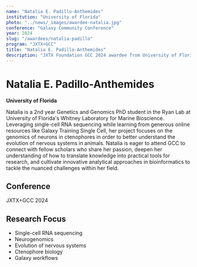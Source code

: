 ```yaml
---
name: "Natalia E. Padillo-Anthemides"
institution: "University of Florida"
photo: "../news/_images/awardee-natalia.jpg"
conference: "Galaxy Community Conference"
year: 2024
slug: "/awardees/natalia-padillo"
program: "JXTX+GCC"
title: "Natalia E. Padillo-Anthemides"
description: "JXTX Foundation GCC 2024 awardee from University of Florida"
---
```


# Natalia E. Padillo-Anthemides

**University of Florida**

Natalia is a 2nd year Genetics and Genomics PhD student in the Ryan Lab at University of Florida's Whitney Laboratory for Marine Bioscience. Leveraging single-cell RNA sequencing while learning from generous online resources like Galaxy Training Single Cell, her project focuses on the genomics of neurons in ctenophores in order to better understand the evolution of nervous systems in animals. Natalia is eager to attend GCC to connect with fellow scholars who share her passion, deepen her understanding of how to translate knowledge into practical tools for research, and cultivate innovative analytical approaches in bioinformatics to tackle the nuanced challenges within her field.

## Conference
JXTX+GCC 2024

## Research Focus
- Single-cell RNA sequencing
- Neurogenomics
- Evolution of nervous systems
- Ctenophore biology
- Galaxy workflows